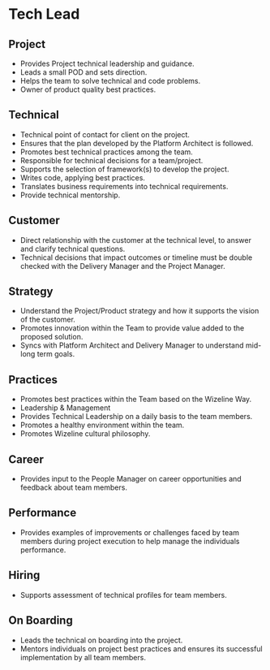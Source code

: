 # Tech Lead

## Project

- Provides Project technical leadership and guidance.
- Leads a small POD and sets direction.
- Helps the team to solve technical and code problems.
- Owner of product quality best practices.

## Technical

- Technical point of contact for client on the project.
- Ensures that the plan developed by the Platform Architect is followed.
- Promotes best technical practices among the team.
- Responsible for technical decisions for a team/project.
- Supports the selection of framework(s) to develop the project.
- Writes code, applying best practices.
- Translates business requirements into technical requirements.
- Provide technical mentorship.

## Customer

- Direct relationship with the customer at the technical level, to answer and clarify technical questions.
- Technical decisions that impact outcomes or timeline must be double checked with the Delivery Manager and the Project Manager.

## Strategy

- Understand the Project/Product strategy and how it supports the vision of the customer.
- Promotes innovation within the Team to provide value added to the proposed solution.
- Syncs with Platform Architect and Delivery Manager to understand mid-long term goals.

## Practices

- Promotes best practices within the Team based on the Wizeline Way.
- Leadership & Management
- Provides Technical Leadership on a daily basis to the team members.
- Promotes a healthy environment within the team.
- Promotes Wizeline cultural philosophy.

## Career

- Provides input to the People Manager on career opportunities and feedback about team members.

## Performance

- Provides examples of improvements or challenges faced by team members during project execution to help manage the individuals performance.

## Hiring

- Supports assessment of technical profiles for team members.

## On Boarding

- Leads the technical on boarding into the project.
- Mentors individuals on project best practices and ensures its successful implementation by all team members.
